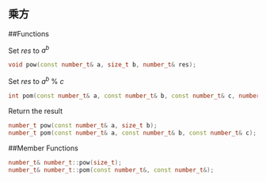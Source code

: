 乘方
-------------

##Functions

Set _res_ to _a<sup>b</sup>_
```C++
void pow(const number_t& a, size_t b, number_t& res);
```

Set _res_ to _a<sup>b</sup>_ % _c_
```C++
int pom(const number_t& a, const number_t& b, const number_t& c, number_t& res);
```

Return the result
```C++
number_t pow(const number_t& a, size_t b);
number_t pom(const number_t& a, const number_t& b, const number_t& c);
```

##Member Functions

```C++
number_t& number_t::pow(size_t);
number_t& number_t::pom(const number_t&, const number_t&);
```
